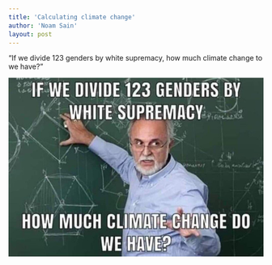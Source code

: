 ```yaml
---
title: 'Calculating climate change'
author: 'Noam Sain'
layout: post
---
```


“If we divide 123 genders by white supremacy, how much climate change to we have?”

![Calculating climate change](/assets/2023-02-climate-change.jpg "Calculating climate change")
